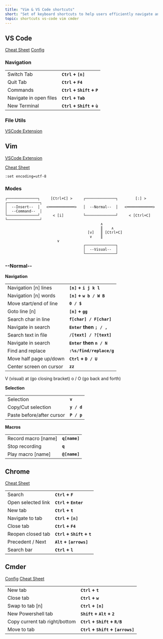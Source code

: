 ```yaml
---
title: "Vim & VS Code shortcuts"
short: "Set of keyboard shortcuts to help users efficiently navigate and edit text"
topic: shortcuts vs-code vim cmder
---
```


## VS Code

[Cheat Sheet](https://code.visualstudio.com/shortcuts/keyboard-shortcuts-windows.pdf)
[Config](https://gist.github.com/mlhoutel/70fb9e45bd030e11ae8cb048841b9078)

### Navigation

<table>
<tr>
<td>Switch Tab</td>
<td>
	<b>
	<code>Ctrl</code>
	+
	<code>[n]</code>
	</b>
</td>
</tr>
<tr>
<td>Quit Tab</td>
<td>
	<b>
	<code>Ctrl</code>
	+
	<code>F4</code>
	</b>
</td>
</tr>
<tr>
<td>Commands</td>
<td>
	<b>
	<code>Ctrl</code>
	+
	<code>Shift</code>
	+
	<code>P</code>
	</b>
</td>
</tr>
<tr>
<td>Navigate in open files</td>
<td>
	<b>
	<code>Ctrl</code>
	+
	<code>Tab</code>
	</b>
</td>
</tr>
<tr>
<td>New Terminal</td>	
<td>
	<b>
	<code>Ctrl</code>
	+
	<code>Shift</code>
	+
	<code>ù</code>
	</b>
</td>
</tr>
</table>

### File Utils 

[VSCode Extension](https://marketplace.visualstudio.com/items?itemName=sleistner.vscode-fileutils)

## Vim 

[VSCode Extension](https://marketplace.visualstudio.com/items?itemName=vscodevim.vim)

[Cheat Sheet](https://vim.rtorr.com/)

```:set encoding=utf-8```

### Modes

```
┌──────────────┐     [Ctrl+C] >     ┌──────────────┐        [:] >       ┌───────────────┐
│  --Insert--  │   <════════════>   │  --Normal--  │   <════════════>   │  --Command--  │  
└──────────────┘      < [i]         └──────────────┘     < [Ctrl+C]     └───────────────┘
                                            ∧
                                            ║    ∧
                                      [v]   ║ [Ctrl+C]
                                       ∨    ║
					    ∨
                                    ┌──────────────┐
                                    │  --Visual--  │
                                    └──────────────┘
```
### --Normal--

**Navigation**
<table>
<tr>
<td>Navigation [n] lines</td>
<td>
	<b>
	<code>[n]</code>
	+
	<code>i j k l</code>
	</b>
</td>
</tr>
<tr>
<td>Navigation [n] words</td>
<td>
	<b>
	<code>[n]</code>
	+
	<code>w b / W B</code>
	</b>
</td>
</tr>
<tr>
<td>Move start/end of line</td>
<td>
	<b>
	<code>0 / $</code>
	</b>
</td>
</tr>
<tr>
<td>Goto line [n]</td>
<td>
	<b>
	<code>[n]</code>
	+
	<code>gg</code>
	</b>
</td>
</tr>
<tr>
<td>Search char in line</td>
<td>
	<b>
	<code>f[char] / F[char]</code>
	</b>
</td>
</tr>
<tr>
<td>Navigate in search</td>
<td>
	<b>
	<code>Enter</code>
	then
	<code>; / ,</code>
	</b>
</td>
</tr>
<tr>
<td>Search text in file</td>
<td>
	<b>
	<code>/[text] / ?[text]</code>
	</b>
</td>
</tr>
<tr>
<td>Navigate in search</td>
<td>
	<b>
	<code>Enter</code>
	then
	<code>n / N</code>
	</b>
</td>
</tr>
<tr>
<td>Find and replace</td>
<td>
	<b>
	<code>:%s/find/replace/g</code>
	</b>
</td>
</tr>
<tr>
<td>Move half page up/down</td>
<td>
	<b>
	<code>Ctrl</code>
	+
	<code>D / U</code>
	</b>
</td>
</tr>
<tr>
<td>Center screen on cursor</td>
<td>
	<b>
	<code>zz</code>
	</b>
</td>
</tr>
</table>

V (visual)
at (go closing bracket)
o / O (go back and forth)



**Selection**
<table>
<tr>
<td>Selection</td>
<td>
	<b>
	<code>v</code>
	</b>
</td>
</tr>
<tr>
<td>Copy/Cut selection</td>
<td>
	<b>
	<code>y / d</code>
	</b>
</td>
</tr>
<tr>
<td>Paste before/after cursor</td>
<td>
	<b>
	<code>P / p</code>
	</b>
</td>
</tr>
</table>

**Macros**	
<table>
<tr>
<td>Record macro [name]</td>
<td>
	<b>
	<code>q[name]</code>
	</b>
</td>
</tr>
<tr>
<td>Stop recording</td>
<td>
	<b>
	<code>q</code>
	</b>
</td>
</tr>
<tr>
<td>Play macro [name]</td>
<td>
	<b>
	<code>@[name]</code>
	</b>
</td>
</tr>
</table>

## Chrome

[Cheat Sheet](https://support.google.com/chrome/answer/157179)
<table>
<tr>
<td>Search</td>
<td>
	<b>
	<code>Ctrl</code>
		+
	<code>F</code>
	</b>
</td>
</tr>
<tr>
<td>Open selected link</td>
<td>
	<b>
	<code>Ctrl</code>
		+
	<code>Enter</code>
	</b>
</td>
</tr>
<tr>
<td>New tab</td>
<td>
	<b>
	<code>Ctrl</code>
		+
	<code>t</code>
	</b>
</td>
</tr>
<tr>
<td>Navigate to tab</td>
<td>
	<b>
	<code>Ctrl</code>
		+
	<code>[n]</code>
	</b>
</td>
</tr>
<tr>
<td>Close tab</td>
<td>
	<b>
	<code>Ctrl</code>
		+
	<code>F4</code>
	</b>
</td>
</tr>
<tr>
<td>Reopen closed tab</td>
<td>
	<b>
	<code>Ctrl</code>
		+
	<code>Shift</code>
		+
	<code>t</code>
	</b>
</td>
</tr>
<tr>
<td>Precedent / Next</td>
<td>
	<b>
	<code>Alt</code>
		+
	<code>[arrows]</code>
	</b>
</td>
</tr>
<tr>
<td>Search bar</td>
<td>
	<b>
	<code>Ctrl</code>
		+
	<code>l</code>
	</b>
</td>
</tr>
</table>

## Cmder

[Config](https://gist.github.com/mlhoutel/81cdbe218ed62569ac3d183621cb9763)
[Cheat Sheet](https://cmder.net/)

<table>
<tr>
<td>New tab</td>
<td>
	<b>
	<code>Ctrl</code>
		+
	<code>t</code>
	</b>
</td>
</tr>
<tr>
<td>Close tab</td>
<td>
	<b>
	<code>Ctrl</code>
		+
	<code>w</code>
	</b>
</td>
</tr>
<tr>
<td>Swap to tab [n]</td>
<td>
	<b>
	<code>Ctrl</code>
		+
	<code>[n]</code>
	</b>
</td>
</tr>
<tr>
<td>New Powershell tab</td>
<td>
	<b>
	<code>Shift</code>
		+
	<code>Alt</code>
		+
	<code>2</code>
	</b>
</td>
</tr>
<tr>
<td>Copy current tab right/bottom</td>
<td>
	<b>
	<code>Ctrl</code>
		+
	<code>Shift</code>
		+
	<code>R/B</code>
	</b>
</td>
</tr>
<tr>
<td>Move to tab</td>
<td>
<b>
<code>Ctrl</code>
	+
<code>Shift</code>
	+
<code>[arrows]</code>
</b>
</td>
</tr>
</table>

